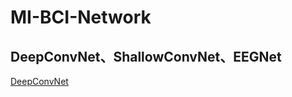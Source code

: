 # MI-BCI-Network


## DeepConvNet、ShallowConvNet、EEGNet
[DeepConvNet]([https://github.com/vlawhern/arl-eegmodels]https://github.com/vlawhern/arl-eegmodels)


## 
